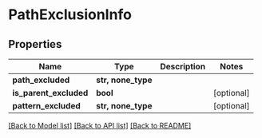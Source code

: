 # PathExclusionInfo


## Properties

Name | Type | Description | Notes
------------ | ------------- | ------------- | -------------
**path_excluded** | **str, none_type** |  | 
**is_parent_excluded** | **bool** |  | [optional] 
**pattern_excluded** | **str, none_type** |  | [optional] 

[[Back to Model list]](../#documentation-for-models) [[Back to API list]](../#documentation-for-api-endpoints) [[Back to README]](../)


